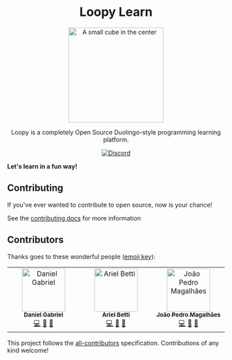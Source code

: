<div align="center">
<h1>Loopy Learn</h1>

<img
height="220"
width="220"
alt="A small cube in the center"
src="./.github/loopy.svg"
/>

<p>Loopy is a completely Open Source Duolingo-style programming learning platform.</p>

</div>


<div align="center">

[![Discord](https://img.shields.io/discord/1076354961270652948?color=7389D8&label&logo=discord&logoColor=ffffff)](https://discord.gg/GdYDEbw7Vv)

</div>

**Let's learn in a fun way!**

## Contributing

If you've ever wanted to contribute to open source, now is your chance!

See the [contributing docs](./CONTRIBUTING.md) for more information

## Contributors

Thanks goes to these wonderful people
([emoji key](https://allcontributors.org/docs/en/emoji-key)):

<!-- ALL-CONTRIBUTORS-LIST:START - Do not remove or modify this section -->
<!-- prettier-ignore-start -->
<!-- markdownlint-disable -->
<table>
  <tbody>
    <tr>
      <td align="center" valign="top" width="14.28%"><a href="https://codevize.dev"><img src="https://avatars.githubusercontent.com/u/56942108?v=4?s=100" width="100px;" alt="Daniel Gabriel"/><br /><sub><b>Daniel Gabriel</b></sub></a><br /><a href="https://github.com/Loopy-Learn/loopy-web/commits?author=revogabe" title="Code">💻</a> <a href="#maintenance-revogabe" title="Maintenance">🚧</a> <a href="https://github.com/Loopy-Learn/loopy-web/commits?author=revogabe" title="Documentation">📖</a></td>
      <td align="center" valign="top" width="14.28%"><a href="https://arielbetti.vercel.app/"><img src="https://avatars.githubusercontent.com/u/42379076?v=4?s=100" width="100px;" alt="Ariel Betti"/><br /><sub><b>Ariel Betti</b></sub></a><br /><a href="https://github.com/Loopy-Learn/loopy-web/commits?author=ArielBetti" title="Code">💻</a> <a href="#maintenance-ArielBetti" title="Maintenance">🚧</a> <a href="https://github.com/Loopy-Learn/loopy-web/commits?author=ArielBetti" title="Documentation">📖</a></td>
      <td align="center" valign="top" width="14.28%"><a href="https://jpedromagalhaes.vercel.app/"><img src="https://avatars.githubusercontent.com/u/48808846?v=4?s=100" width="100px;" alt="João Pedro Magalhães"/><br /><sub><b>João Pedro Magalhães</b></sub></a><br /><a href="https://github.com/Loopy-Learn/loopy-web/commits?author=joaom00" title="Code">💻</a> <a href="#maintenance-joaom00" title="Maintenance">🚧</a> <a href="https://github.com/Loopy-Learn/loopy-web/commits?author=joaom00" title="Documentation">📖</a></td>
    </tr>
  </tbody>
</table>

<!-- markdownlint-restore -->
<!-- prettier-ignore-end -->

<!-- ALL-CONTRIBUTORS-LIST:END -->

This project follows the
[all-contributors](https://github.com/all-contributors/all-contributors)
specification. Contributions of any kind welcome!
